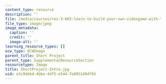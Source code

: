 ```yaml
---
content_type: resource
description: ''
file: /media/courses/res-3-003-learn-to-build-your-own-videogame-with-the-unity-game-engine-and-microsoft-kinect-january-iap-2017/e3c9debd4bbe4df5e5447e8951494f93_ShortProject1-Antisocial.jpg
file_type: image/jpeg
image_metadata:
  caption: ''
  credit: ''
  image-alt: ''
learning_resource_types: []
ocw_type: OCWImage
parent_title: Short Project
parent_type: SupplementalResourceSection
resourcetype: Image
title: ShortProject-Intro.jpg
uid: e3c9debd-4bbe-4df5-e544-7e8951494f93
---
```


